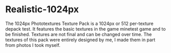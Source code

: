 # Realistic-1024px
The 1024px Phototextures Texture Pack is a 1024px or 512 per-texture depack test. 
It features the basic textures in the game minetest game and to be finished.
Textures are not final and can be changed over time.
The textures of this pack were entirely designed by me, I made them in part from photos I took myself.

